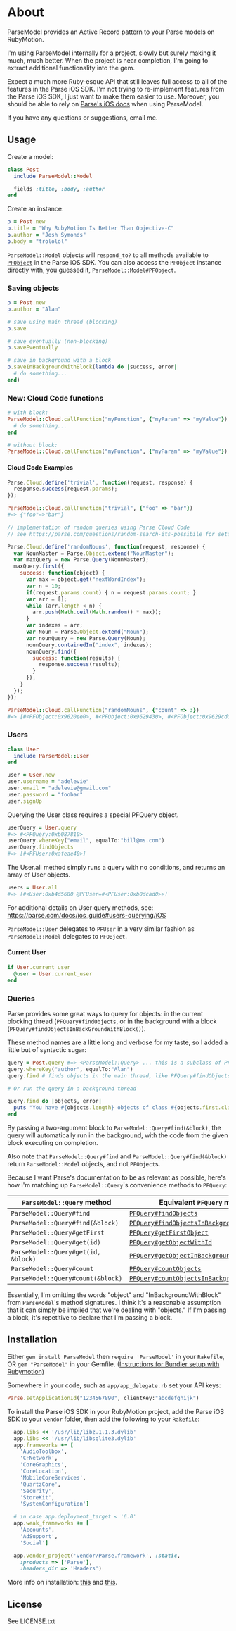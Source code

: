 # About

ParseModel provides an Active Record pattern to your Parse models on RubyMotion.

I'm using ParseModel internally for a project, slowly but surely making it much, much better. When the project is near completion, I'm going to extract additional functionality into the gem.

Expect a much more Ruby-esque API that still leaves full access to all of the features in the Parse iOS SDK. I'm not trying to re-implement features from the Parse iOS SDK, I just want to make them easier to use. Moreover, you should be able to rely on [Parse's iOS docs](https://parse.com/docs/ios/api/) when using ParseModel.

If you have any questions or suggestions, email me.

## Usage

Create a model:

```ruby
class Post
  include ParseModel::Model

  fields :title, :body, :author
end
```

Create an instance:

```ruby
p = Post.new
p.title = "Why RubyMotion Is Better Than Objective-C"
p.author = "Josh Symonds"
p.body = "trololol"
```

`ParseModel::Model` objects will `respond_to?` to all methods available to [`PFObject`](https://parse.com/docs/ios/api/Classes/PFObject.html) in the Parse iOS SDK. You can also access the `PFObject` instance directly with, you guessed it, `ParseModel::Model#PFObject`.

### Saving objects

```ruby
p = Post.new
p.author = "Alan"

# save using main thread (blocking)
p.save

# save eventually (non-blocking)
p.saveEventually

# save in background with a block
p.saveInBackgroundWithBlock(lambda do |success, error|
  # do something...
end)

```

### New: Cloud Code functions

```ruby
# with block:
ParseModel::Cloud.callFunction("myFunction", {"myParam" => "myValue"}) do |result, error|
  # do something...
end

# without block:
ParseModel::Cloud.callFunction("myFunction", {"myParam" => "myValue"})
```

#### Cloud Code Examples
```javascript
Parse.Cloud.define('trivial', function(request, response) {
  response.success(request.params);
});
```

```ruby
ParseModel::Cloud.callFunction("trivial", {"foo" => "bar"})
#=> {"foo"=>"bar"}
```

```javascript
// implementation of random queries using Parse Cloud Code
// see https://parse.com/questions/random-search-its-possibile for setup details

Parse.Cloud.define('randomNouns', function(request, response) {
  var NounMaster = Parse.Object.extend("NounMaster");
  var maxQuery = new Parse.Query(NounMaster);
  maxQuery.first({
    success: function(object) {
      var max = object.get("nextWordIndex");
      var n = 10;
      if(request.params.count) { n = request.params.count; }
      var arr = [];
      while (arr.length < n) {
        arr.push(Math.ceil(Math.random() * max));
      }
      var indexes = arr;
      var Noun = Parse.Object.extend("Noun");
      var nounQuery = new Parse.Query(Noun);
      nounQuery.containedIn("index", indexes);
      nounQuery.find({
        success: function(results) { 
          response.success(results); 
        }
      });
    }
  });
});
```

```ruby
ParseModel::Cloud.callFunction("randomNouns", {"count" => 3})
#=> [#<PFObject:0x9620ee0>, #<PFObject:0x9629430>, #<PFObject:0x9629cd0>]
```

### Users

```ruby
class User
  include ParseModel::User
end

user = User.new
user.username = "adelevie"
user.email = "adelevie@gmail.com"
user.password = "foobar"
user.signUp
```
Querying the User class requires a special PFQuery object.
```ruby
userQuery = User.query
#=> #<PFQuery:0xb087810>
userQuery.whereKey("email", equalTo:"bill@ms.com")
userQuery.findObjects
#=> [#<PFUser:0xafeae40>]
```
The User.all method simply runs a query with no conditions, and returns an array of User objects.
```ruby
users = User.all
#=> [#<User:0xb4d5680 @PFUser=#<PFUser:0xb0dcad0>>]
```
For additional details on User query methods, see: https://parse.com/docs/ios_guide#users-querying/iOS

`ParseModel::User` delegates to `PFUser` in a very similar fashion as `ParseModel::Model` delegates to `PFOBject`.

#### Current User

```ruby
if User.current_user
  @user = User.current_user
end
```

### Queries

Parse provides some great ways to query for objects: in the current blocking thread (`PFQuery#findObjects`, or in the background with a block (`PFQuery#findObjectsInBackGroundWithBlock()`).

These method names are a little long and verbose for my taste, so I added a little but of syntactic sugar:

```ruby
query = Post.query #=> <ParseModel::Query> ... this is a subclass of PFQuery
query.whereKey("author", equalTo:"Alan")
query.find # finds objects in the main thread, like PFQuery#findObjects

# Or run the query in a background thread

query.find do |objects, error|
  puts "You have #{objects.length} objects of class #{objects.first.class}."
end
```

By passing a two-argument block to `ParseModel::Query#find(&block)`, the query will automatically run in the background, with the code from the given block executing on completion.

Also note that `ParseModel::Query#find` and `ParseModel::Query#find(&block)` return `ParseModel::Model` objects, and not `PFObject`s.

Because I want Parse's documentation to be as relevant as possible, here's how I'm matching up `ParseModel::Query`'s convenience methods to `PFQuery`:

`ParseModel::Query` method | Equivalent `PFQuery` method
---------------------------|----------------------------|
`ParseModel::Query#find`| [`PFQuery#findObjects`][findObjects]
`ParseModel::Query#find(&block)`| [`PFQuery#findObjectsInBackgroundWithBlock`][findObjectsInBackgroundWithBlock]
`ParseModel::Query#getFirst`| [`PFQuery#getFirstObject`][getFirstObject]
`ParseModel::Query#get(id)`| [`PFQuery#getObjectWithId`][getObjectWithId]
`ParseModel::Query#get(id, &block)`| [`PFQuery#getObjectInBackgroundWithId:block:`][getObjectInBackgroundWithId]
`ParseModel::Query#count`| [`PFQuery#countObjects`][countObjects]
`ParseModel::Query#count(&block)`| [`PFQuery#countObjectsInBackgroundWithBlock`][countObjectsInBackgroundWithBlock]

[findObjects]: https://parse.com/docs/ios/api/Classes/PFQuery.html#//api/name/findObjects
[findObjectsInBackGroundWithBlock]: https://parse.com/docs/ios/api/Classes/PFQuery.html#//api/name/countObjectsInBackgroundWithBlock:
[getFirstObject]: https://parse.com/docs/ios/api/Classes/PFQuery.html#//api/name/getFirstObject
[getFirstObjectInBackgroundWithBlock]: https://parse.com/docs/ios/api/Classes/PFQuery.html#//api/name/getFirstObjectInBackgroundWithBlock:
[getObjectWithId]: https://parse.com/docs/ios/api/Classes/PFQuery.html#//api/name/getObjectWithId
[getObjectInBackgroundWithId]: https://parse.com/docs/ios/api/Classes/PFQuery.html#//api/name/getFirstObjectInBackgroundWithBlock:
[countObjects]: https://parse.com/docs/ios/api/Classes/PFQuery.html#//api/name/countObjects
[countObjectsInBackgroundWithBlock]: https://parse.com/docs/ios/api/Classes/PFQuery.html#//api/name/countObjectsInBackgroundWithBlock:


Essentially, I'm omitting the words "object" and "InBackgroundWithBlock" from `ParseModel`'s method signatures. I think it's a reasonable assumption that it can simply be implied that we're dealing with "objects." If I'm passing a block, it's repetitive to declare that I'm passing a block.

## Installation

Either `gem install ParseModel` then `require 'ParseModel'` in your `Rakefile`, OR
`gem "ParseModel"` in your Gemfile. ([Instructions for Bundler setup with Rubymotion)](http://thunderboltlabs.com/posts/using-bundler-with-rubymotion)

Somewhere in your code, such as `app/app_delegate.rb` set your API keys:

```ruby
Parse.setApplicationId("1234567890", clientKey:"abcdefghijk")
```

To install the Parse iOS SDK in your RubyMotion project, add the Parse iOS SDK to your `vendor` folder, then add the following to your `Rakefile`:

```ruby
  app.libs << '/usr/lib/libz.1.1.3.dylib'
  app.libs << '/usr/lib/libsqlite3.dylib'
  app.frameworks += [
    'AudioToolbox',
    'CFNetwork',
    'CoreGraphics',
    'CoreLocation',
    'MobileCoreServices',
    'QuartzCore',
    'Security',
    'StoreKit',
    'SystemConfiguration']

  # in case app.deployment_target < '6.0'
  app.weak_frameworks += [
    'Accounts',
    'AdSupport',
    'Social']

  app.vendor_project('vendor/Parse.framework', :static,
    :products => ['Parse'],
    :headers_dir => 'Headers')
```

More info on installation: [this](http://www.rubymotion.com/developer-center/guides/project-management/#_using_3rd_party_libraries) and  [this](http://stackoverflow.com/a/10453895/94154).

## License

See LICENSE.txt
